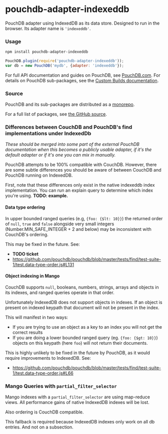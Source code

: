 pouchdb-adapter-indexeddb
======

PouchDB adapter using IndexedDB as its data store. Designed to run in the browser. Its adapter name is `'indexeddb'`.

### Usage

```bash
npm install pouchdb-adapter-indexeddb
```

```js
PouchDB.plugin(require('pouchdb-adapter-indexeddb'));
var db = new PouchDB('mydb', {adapter: 'indexeddb'});
```

For full API documentation and guides on PouchDB, see [PouchDB.com](http://pouchdb.com/). For details on PouchDB sub-packages, see the [Custom Builds documentation](http://pouchdb.com/custom.html).

### Source

PouchDB and its sub-packages are distributed as a [monorepo](https://github.com/babel/babel/blob/master/doc/design/monorepo.md).

For a full list of packages, see [the GitHub source](https://github.com/pouchdb/pouchdb/tree/master/packages).

### Differences between CouchDB and PouchDB's find implementations under IndexedDb

*These should be merged into some part of the external PouchDB documentation when this becomes a publicly usable adapter, if it's the default adapter or if it's one you can mix in manually.*

PouchDB attempts to be 100% compatible with CouchDB. However, there are some subtle differences you should be aware of between CouchDB and PouchDB running on IndexedDB.

First, note that these differences only exist in the native indexeddb index implementation. You can run an explain query to determine which index you're using. **TODO: example.**

#### Data type ordering

In upper bounded ranged queries (e.g, `{foo: {$lt: 10}}`) the returned order of `null`, `true` and `false` alongside very small integers (Number.MIN_SAFE_INTEGER + 2 and below) may be inconsistent with CouchDB's ordering.

This may be fixed in the future. See:
 - **TODO ticket**
 - https://github.com/pouchdb/pouchdb/blob/master/tests/find/test-suite-1/test.data-type-order.js#L131

#### Object indexing in Mango

CouchDB supports `null`, booleans, numbers, strings, arrays and objects in its indexes, and ranged queries operate in that order.

Unfortunately IndexedDB does not support objects in indexes. If an object is present on indexed keypath that document will not be present in the index.

This will manifest in two ways:
 - If you are trying to use an object as a key to an index you will not get the correct results
 - If you are doing a lower bounded ranged query (eg. `{foo: {$gt: 10}}`) objects on this keypath (here `foo`) will not return their documents.

This is highly unlikely to be fixed in the future by PouchDB, as it would require improvements to IndexedDB. See:
 - https://github.com/pouchdb/pouchdb/blob/master/tests/find/test-suite-1/test.data-type-order.js#L66

### Mango Queries with `partial_filter_selector`

Mango indexes with a `partial_filter_selector` are using map-reduce views. All performance gains of native IndexedDB indexes will be lost.

Also ordering is CouchDB compatible.

This fallback is required because IndexedDB indexes only work on all db entries. And not on a subsection.
